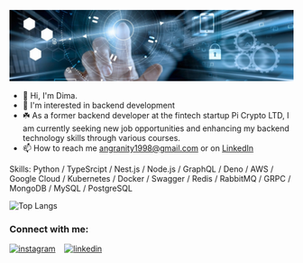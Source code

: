 <p align="center">
  <img src="https://github.com/DmitryInke/DmitryInke/blob/main/bg.jpg">
</p>

- 👋 Hi, I'm Dima.
- 👀 I'm interested in backend development
- ☘️ As a former backend developer at the fintech startup Pi Crypto LTD, I am currently seeking new job opportunities and enhancing my backend technology skills through various courses.
- 📫 How to reach me angranity1998@gmail.com or on [LinkedIn](https://www.linkedin.com/in/dmitry-inke)

Skills: Python / TypeSrcipt / Nest.js / Node.js / GraphQL / Deno / AWS / Google Cloud / Kubernetes / Docker / Swagger / Redis / RabbitMQ / GRPC / MongoDB / MySQL / PostgreSQL

![Top Langs](https://github-readme-stats.vercel.app/api/top-langs/?username=DmitryInke&layout=compact)  

<h3 align="left">Connect with me:</h3>

[<img src='https://raw.githubusercontent.com/rahuldkjain/github-profile-readme-generator/master/src/images/icons/Social/instagram.svg' alt='instagram' height='40'>](https://www.instagram.com/dmitryinke)&nbsp;&nbsp;&nbsp;
[<img src='https://img.icons8.com/external-justicon-flat-justicon/344/external-linkedin-social-media-justicon-flat-justicon.png' alt='linkedin' height='40'>](https://www.linkedin.com/in/dmitry-inke)
